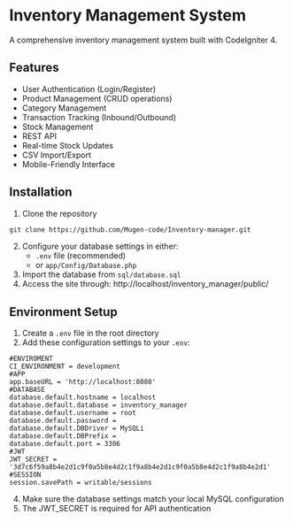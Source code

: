 # Inventory Management System

A comprehensive inventory management system built with CodeIgniter 4.

## Features

- User Authentication (Login/Register)
- Product Management (CRUD operations)
- Category Management
- Transaction Tracking (Inbound/Outbound)
- Stock Management
- REST API
- Real-time Stock Updates
- CSV Import/Export
- Mobile-Friendly Interface

## Installation

1. Clone the repository
```bash
git clone https://github.com/Mugen-code/Inventory-manager.git
```
2. Configure your database settings in either:
   - `.env` file (recommended)
   - or `app/Config/Database.php`
3. Import the database from `sql/database.sql`
4. Access the site through: http://localhost/inventory_manager/public/

## Environment Setup

1. Create a `.env` file in the root directory
2. Add these configuration settings to your `.env`:
```
#ENVIROMENT
CI_ENVIRONMENT = development
#APP
app.baseURL = 'http://localhost:8080'
#DATABASE
database.default.hostname = localhost
database.default.database = inventory_manager
database.default.username = root
database.default.password =
database.default.DBDriver = MySQLi
database.default.DBPrefix =
database.default.port = 3306
#JWT
JWT_SECRET = '3d7c6f59a8b4e2d1c9f0a5b8e4d2c1f9a8b4e2d1c9f0a5b8e4d2c1f9a8b4e2d1'
#SESSION
session.savePath = writable/sessions
```
4. Make sure the database settings match your local MySQL configuration
5. The JWT_SECRET is required for API authentication

